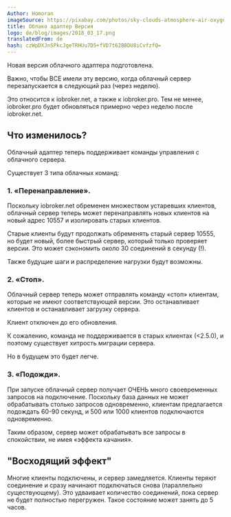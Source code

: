 ```yaml
---
Author: Homoran
imageSource: https://pixabay.com/photos/sky-clouds-atmosphere-air-oxygen-1441936/
title: Облако адаптер Версия
logo: de/blog/images/2018_03_17.png
translatedFrom: de
hash: czWpDXJnSPkcJgeTRHUu7D5+fVD7t62BBDU8iCvfzfQ=
---
```

Новая версия облачного адаптера подготовлена.
<!-- SOURCE: 877194 Новая версия облачного адаптера подготовлена. -->

Важно, чтобы ВСЕ имели эту версию, когда облачный сервер перезапускается в следующий раз (через неделю).
<!-- SOURCE: 830292 Важно, чтобы ВСЕ имели эту версию, когда облачный сервер перезапускается в следующий раз (через неделю). -->

Это относится к iobroker.net, а также к iobroker.pro. Тем не менее, iobroker.pro будет обновляться примерно через неделю после iobroker.net.
<!-- SOURCE: 132711 Dies gilt für iobroker.net und auch für iobroker.pro. Allerdings wird iobroker.pro ca. eine Woche nach iobroker.net upgedatet. -->

## Что изменилось?
<!-- SOURCE: 163484 ## Was hat ist geändert -->
Облачный адаптер теперь поддерживает команды управления с облачного сервера.
<!-- SOURCE: 322795 Облачный адаптер теперь поддерживает команды управления с облачного сервера. -->

Существует 3 типа облачных команд:
<!-- SOURCE: 700672 Существует 3 типа облачных команд: -->

### 1. «Перенаправление».
<!-- SOURCE: 914365 ### 1. «Перенаправление». -->
Поскольку iobroker.net обременен множеством устаревших клиентов, облачный сервер теперь может перенаправлять новых клиентов на новый адрес 10557 и изолировать старых клиентов.
<!-- SOURCE: 70312 Da iobroker.net mit sehr vielen veralteten Clients belastet ist, kann der Cloud-Server jetzt die neuen Clients auf die neue Adresse 10557 umleiten und die alten Clients isolieren. -->

Старые клиенты будут продолжать обременять старый сервер 10555, но будет новый, более быстрый сервер, который только проверяет версии. Это может сэкономить около 30 соединений в секунду (!).
<!-- SOURCE: 537155 Die alten Clients werden den alten Server 10555 weiterhin belasten, jedoch wird es einen neuen, schneller Server geben, der nur die Versionen prüft. Damit können ungefähr 30 Connections pro Sekunde (!) gespart werden. -->

Также будущие шаги и распределение нагрузки будут возможны.
<!-- SOURCE: 726863 Auch zukünftige Umzuge und Load-Ballancing werden damit möglich sein. -->

### 2. «Стоп».
<!-- SOURCE: 225461 ### 2. «Стоп». -->
Облачный сервер теперь может отправлять команду «стоп» клиентам, которые не имеют соответствующей версии. Это останавливает клиентов и останавливает загрузку сервера.
<!-- SOURCE: 112607 Cloud-Server kann jetzt Clients, die nicht die passende Version haben, einen "stop"-Befehl senden. Damit werden die Clients angehalten und belasten den Server nicht mehr. -->

Клиент отключен до его обновления.
<!-- SOURCE: 333148 Client wird so lange disconnected, bis der upgedated ist. -->

К сожалению, команда не поддерживается в старых клиентах (<2.5.0), и поэтому существует хитрость миграции сервера.
<!-- SOURCE: 101539 Leider wird der Befehl in älteren Clients (< 2.5.0) nicht unterstützt und daher gibt es den Trick mit Serverumzug. -->

Но в будущем это будет легче.
<!-- SOURCE: 439555 Aber in der Zukunft wird es dann einfacher. -->

### 3. «Подожди».
<!-- SOURCE: 217781 ### 3. «Подожди». -->
При запуске облачный сервер получает ОЧЕНЬ много своевременных запросов на подключение. Поскольку база данных не может обрабатывать столько запросов одновременно, клиентам предлагается подождать 60-90 секунд, и 500 или 1000 клиентов подключаются одновременно.
<!-- SOURCE: 973913 Beim Start bekommt der Cloud-Server SEHR viele gleizeitige Verbindungsanfragen. Da die Datenbank nicht so viele Anfragen gleichzeitig verarbeiten kann werden die Clients gebeten 60-90 Sekunden zu warten und es werden 500 oder 1000 Clients gleichzeitig verbunden. -->

Таким образом, сервер может обрабатывать все запросы в спокойствии, не имея «эффекта качания».
<!-- SOURCE: 831482 So kann der Server in Ruhe alle Anfragen verarbeiten, ohne einen "Aufschaukel-Effekt" zu haben. -->

## "Восходящий эффект"
<!-- SOURCE: 339790 ## "Aufschaukel-Effekt" -->
Многие клиенты подключены, и сервер замедляется. Клиенты теряют соединение и сразу начинают подключаться снова (параллельно существующему). Это удваивает количество соединений, пока сервер не будет полностью перегружен. Такое состояние может занять до 5 часов.
<!-- SOURCE: 213097 Es werden viele Clients angebunden und der Server wird langsammer. Die Clients verliehren die Verbindung und fangen sofort wieder an eine Verbindung (parallel zur bestehenden) aufzubauen. Damit verdoppelt sich die Anzahl von Verbindungen bis der Server vollkommen überlastet ist. So ein Zustand kann bis zu 5 Stunden dauern. -->